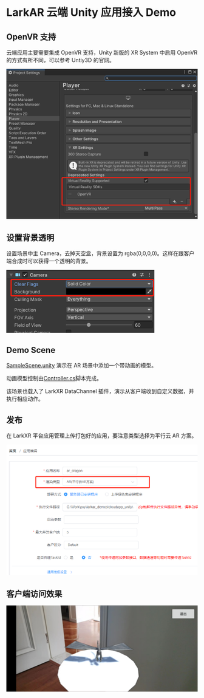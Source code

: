 # LarkAR 云端 Unity 应用接入 Demo

## OpenVR 支持

云端应用主要需要集成 OpenVR 支持，Unity 新版的 XR System 中启用 OpenVR 的方式有所不同，可以参考 Untiy3D 的官网。

![](./doc/1.png)

## 设置背景透明

设置场景中主 Camera，去掉天空盒，背景设置为 rgba(0,0,0,0)。这样在跟客户端合成时可以获得一个透明的背景。

![](./doc/2.png)

## Demo Scene

[SampleScene.unity](https://github.com/pingxingyun/larkar_demos/tree/main/cloudapp_unity/ar_dragon/Assets/Scenes/SampleScene.unity) 演示在 AR 场景中添加一个带动画的模型。

动画模型控制由[Controller.cs](https://github.com/pingxingyun/larkar_demos/tree/main/cloudapp_unity/ar_dragon/Assets/Scenes/Controller.cs)脚本完成。

该场景也载入了 LarkXR DataChannel 插件，演示从客户端收到自定义数据，并执行相应动作。

## 发布

在 LarkXR 平台应用管理上传打包好的应用，要注意类型选择为平行云 AR 方案。

![](./doc/3.png)

## 客户端访问效果

![](./doc/unity.jpg)
